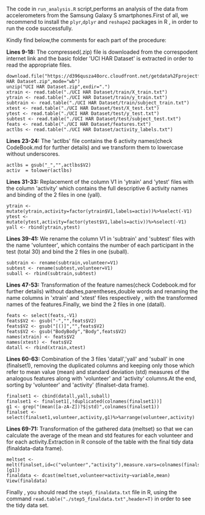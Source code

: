 
The code in `run_analysis.R` script,performs an analysis of the data from accelerometers from the Samsung Galaxy S smartphones.First of all,
we recommend to install the `plyr`,`dplyr` and `reshape2` packages in R , in order to run the code successfully.

Kindly find below,the comments for each part of the procedure:


**Lines 9-18:** The compressed(.zip) file is downloaded from the correspodent internet link and the basic folder 'UCI HAR Dataset' is extracted
in order to read the appropriate files.


```
download.file("https://d396qusza40orc.cloudfront.net/getdata%2Fprojectfiles%2FUCI%20HAR%20Dataset.zip",destfile="UCI HAR Dataset.zip",mode="wb")
unzip("UCI HAR Dataset.zip",exdir=".")
xtrain <- read.table("./UCI HAR Dataset/train/X_train.txt")
ytrain <- read.table("./UCI HAR Dataset/train/y_train.txt")
subtrain <- read.table("./UCI HAR Dataset/train/subject_train.txt")
xtest <- read.table("./UCI HAR Dataset/test/X_test.txt")
ytest <- read.table("./UCI HAR Dataset/test/y_test.txt")
subtest <- read.table("./UCI HAR Dataset/test/subject_test.txt")
feats <- read.table("./UCI HAR Dataset/features.txt")
actlbs <- read.table("./UCI HAR Dataset/activity_labels.txt")

```



**Lines 23-24:** The 'actlbs' file contains the 6 activity names(check CodeBook.md for further details) and we transform them to lowercase without underscores. 


```
actlbs = gsub("_","",actlbs$V2)
activ  = tolower(actlbs)

```

**Lines 31-33:** Replacement of the column V1 in 'ytrain' and 'ytest' files with the column 'activity' which contains the full descriptive 6 activity names
and binding of the 2 files in one (yall).

```
ytrain <- mutate(ytrain,activity=factor(ytrain$V1,labels=activ))%>%select(-V1)
ytest <- mutate(ytest,activity=factor(ytest$V1,labels=activ))%>%select(-V1)
yall <- rbind(ytrain,ytest)

```

**Lines 39-41:** We rename the column V1 in 'subtrain' and 'subtest' files with the name 'volunteer', which contains the number of each participant in the test
(total 30) and bind the 2 files in one (suball).

```
subtrain <- rename(subtrain,volunteer=V1)
subtest <- rename(subtest,volunteer=V1)
suball <- rbind(subtrain,subtest)

```


**Lines 47-53:** Transformation of the feature names(check Codebook.md for further details) without dashes,parentheses,double words and renaming the name columns
in 'xtrain' and 'xtest' files respectively , with the transformed names of the features.Finally, we bind the 2 files in one (datall).  

```
feats <- select(feats,-V1)
feats$V2 <- gsub("-","",feats$V2)
feats$V2 <- gsub("[()]","",feats$V2) 
feats$V2 <- gsub("BodyBody","Body",feats$V2)
names(xtrain) <- feats$V2
names(xtest) <- feats$V2
datall <- rbind(xtrain,xtest)

```



**Lines 60-63:** Combination of the 3 files 'datall','yall' and 'suball' in one (finalset1), removing the duplicated columns and keeping only those which refer to
mean value (mean) and standard deviation (std) measures of the analogous features along with 'volunteer' and 'activity' columns.At the end, sorting by 'volunteer'
and 'activity' (finalset-data frame).


```
finalset1 <- cbind(datall,yall,suball)
finalset1 <- finalset1[,!duplicated(colnames(finalset1))]
g1 <- grep("(mean([a-zA-Z])?$|std)",colnames(finalset1))
finalset <- select(finalset1,volunteer,activity,g1)%>%arrange(volunteer,activity)

```


**Lines 69-71:** Transformation of the gathered data (meltset) so that we can calculate the average of the mean and std features for each volunteer and for each
activity.Extraction in R console of the table with the final tidy data (finaldata-data frame).


```
meltset <- melt(finalset,id=c("volunteer","activity"),measure.vars=colnames(finalset1)[g1])
finaldata <- dcast(meltset,volunteer+activity~variable,mean)
View(finaldata)

```    


Finally , you should read the `step5_finaldata.txt` file in R, using the command `read.table("./step5_finaldata.txt",header=T)` in order to see the tidy data set.











